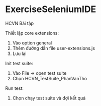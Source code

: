 # ExerciseSeleniumIDE
HCVN Bài tập

Thiết lập core extensions:
1. Vào option general
2. Thêm đường dẫn file user-extensions.js
3. Lưu lại

Init test suite:
1. Vào File -> open test suite
2. Chọn HCVN_TestSuite_PhanVanTho

Run test:
1. Chọn chạy test suite và đợi kết quả
